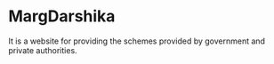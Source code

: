 # MargDarshika
It is a website for providing the schemes provided by government and private authorities.
